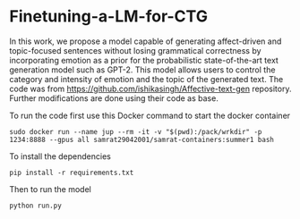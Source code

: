 # Finetuning-a-LM-for-CTG

In this work, we propose a model capable of generating affect-driven and topic-focused sentences without losing grammatical correctness by incorporating emotion as a prior for the probabilistic state-of-the-art text generation model such as GPT-2. This model allows users to control the category and intensity of emotion and the topic of the generated text.
The code was from https://github.com/ishikasingh/Affective-text-gen repository. Further modifications are done using their code as base.

To run the code first use this Docker command to start the docker container 
```
sudo docker run --name jup --rm -it -v "$(pwd):/pack/wrkdir" -p 1234:8888 --gpus all samrat29042001/samrat-containers:summer1 bash
```
To install the dependencies
```
pip install -r requirements.txt
```
Then to run the model
```
python run.py
```
